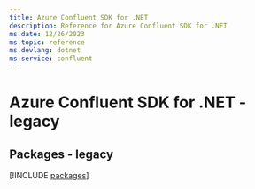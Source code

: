 ```yaml
---
title: Azure Confluent SDK for .NET
description: Reference for Azure Confluent SDK for .NET
ms.date: 12/26/2023
ms.topic: reference
ms.devlang: dotnet
ms.service: confluent
---
```

# Azure Confluent SDK for .NET - legacy
## Packages - legacy
[!INCLUDE [packages](confluent-index.md)]